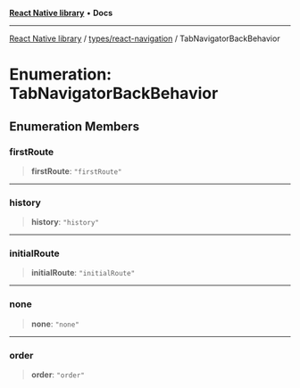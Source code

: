 [**React Native library**](../../../index.md) • **Docs**

***

[React Native library](../../../modules.md) / [types/react-navigation](../index.md) / TabNavigatorBackBehavior

# Enumeration: TabNavigatorBackBehavior

## Enumeration Members

### firstRoute

> **firstRoute**: `"firstRoute"`

***

### history

> **history**: `"history"`

***

### initialRoute

> **initialRoute**: `"initialRoute"`

***

### none

> **none**: `"none"`

***

### order

> **order**: `"order"`
